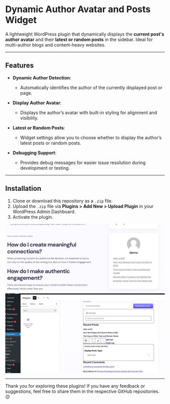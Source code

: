 # Dynamic Author Avatar and Posts Widget

A lightweight WordPress plugin that dynamically displays the **current post's author avatar** and their **latest or random posts** in the sidebar. Ideal for multi-author blogs and content-heavy websites.

---

## Features

- **Dynamic Author Detection**:
  - Automatically identifies the author of the currently displayed post or page.
  
- **Display Author Avatar**:
  - Displays the author’s avatar with built-in styling for alignment and visibility.

- **Latest or Random Posts**:
  - Widget settings allow you to choose whether to display the author’s latest posts or random posts.

- **Debugging Support**:
  - Provides debug messages for easier issue resolution during development or testing.

---

## Installation

1. Clone or download this repository as a `.zip` file.
2. Upload the `.zip` file via **Plugins > Add New > Upload Plugin** in your WordPress Admin Dashboard.
3. Activate the plugin.

![Alt text](https://github.com/childtheme/codesupple/blob/dynamic-author-widget/result.jpg)
![Alt text](https://github.com/childtheme/codesupple/blob/dynamic-author-widget/settings.jpg)

---

Thank you for exploring these plugins! If you have any feedback or suggestions, feel free to share them in the respective GitHub repositories. 😊  

